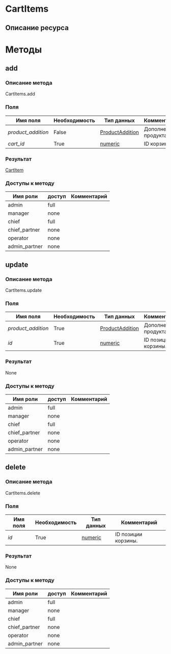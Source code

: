 
# CartItems

## Описание ресурса

# Методы

## add

### Описание метода
CartItems.add<br/>
### Поля

| Имя поля | Необходимость | Тип данных | Комментарий |
|---|---|---|---|
|*product_addition*|False|[ProductAddition](/docs/types/ProductAddition.md)|Дополнение продукта.<br/>|
|*cart_id*|True|[numeric](/docs/types/numeric.md)|ID корзины.<br/>|

### Результат
[CartItem](/docs/types/CartItem.md)
### Доступы к методу

| Имя роли | доступ | Комментарий |
|---|---|---|
|admin|full||
|manager|none||
|chief|full||
|chief_partner|none||
|operator|none||
|admin_partner|none||

## update

### Описание метода
CartItems.update<br/>
### Поля

| Имя поля | Необходимость | Тип данных | Комментарий |
|---|---|---|---|
|*product_addition*|True|[ProductAddition](/docs/types/ProductAddition.md)|Дополнение продукта.<br/>|
|*id*|True|[numeric](/docs/types/numeric.md)|ID позиции корзины.<br/>|

### Результат
None
### Доступы к методу

| Имя роли | доступ | Комментарий |
|---|---|---|
|admin|full||
|manager|none||
|chief|full||
|chief_partner|none||
|operator|none||
|admin_partner|none||

## delete

### Описание метода
CartItems.delete<br/>
### Поля

| Имя поля | Необходимость | Тип данных | Комментарий |
|---|---|---|---|
|*id*|True|[numeric](/docs/types/numeric.md)|ID позиции корзины.<br/>|

### Результат
None
### Доступы к методу

| Имя роли | доступ | Комментарий |
|---|---|---|
|admin|full||
|manager|none||
|chief|full||
|chief_partner|none||
|operator|none||
|admin_partner|none||
